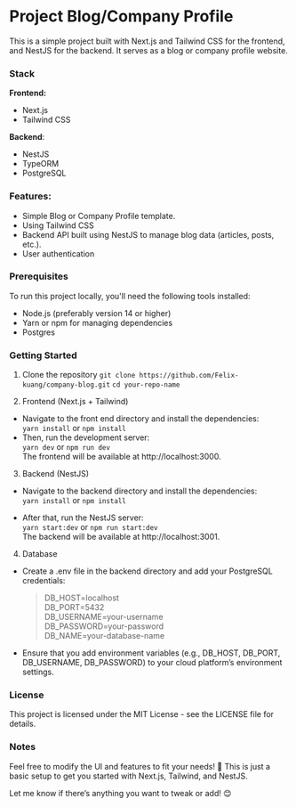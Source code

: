 # Project Blog/Company Profile

 This is a simple project built with Next.js and Tailwind CSS for the frontend, and NestJS for the backend. It serves as a blog or company profile website.

### Stack  
**Frontend:**
- Next.js
- Tailwind CSS

**Backend**:
- NestJS
- TypeORM
- PostgreSQL

### Features:
- Simple Blog or Company Profile template.
- Using Tailwind CSS
- Backend API built using NestJS to manage blog data (articles, posts, etc.).
- User authentication

### Prerequisites  
To run this project locally, you'll need the following tools installed:
- Node.js (preferably version 14 or higher)
- Yarn or npm for managing dependencies
- Postgres

### Getting Started
1. Clone the repository
  `git clone https://github.com/Felix-kuang/company-blog.git`
  `cd your-repo-name`
   
2. Frontend (Next.js + Tailwind)
- Navigate to the front end directory and install the dependencies:    
  `yarn install` or `npm install`
- Then, run the development server:  
  `yarn dev` or `npm run dev`  
The frontend will be available at http://localhost:3000.

3. Backend (NestJS)
- Navigate to the backend directory and install the dependencies:  
  `yarn install` or `npm install`

- After that, run the NestJS server:  
  `yarn start:dev` or `npm run start:dev`  
The backend will be available at http://localhost:3001.

4. Database
- Create a .env file in the backend directory and add your PostgreSQL credentials:

  >DB_HOST=localhost  
  >DB_PORT=5432  
  >DB_USERNAME=your-username  
  >DB_PASSWORD=your-password  
  >DB_NAME=your-database-name  

- Ensure that you add environment variables (e.g., DB_HOST, DB_PORT, DB_USERNAME, DB_PASSWORD) to your cloud platform’s environment settings.

### License
This project is licensed under the MIT License - see the LICENSE file for details.

### Notes
Feel free to modify the UI and features to fit your needs! 🎉 This is just a basic setup to get you started with Next.js, Tailwind, and NestJS.

Let me know if there’s anything you want to tweak or add! 😊
